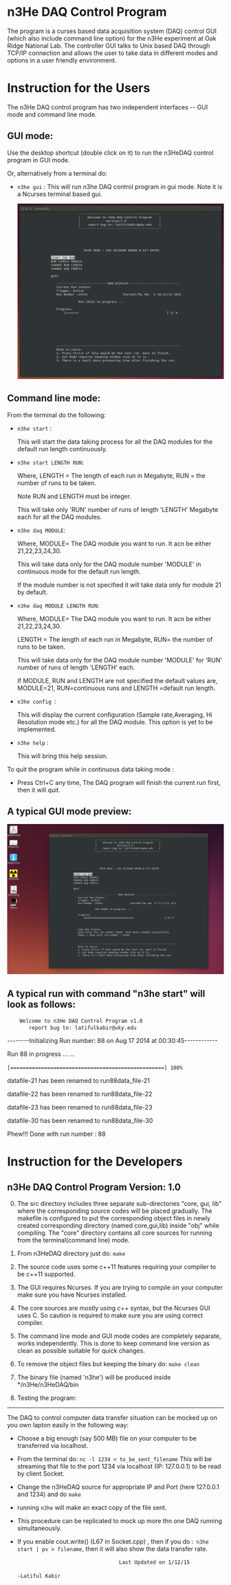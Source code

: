  n3He DAQ Control Program
===============================
The program is a curses based data acquisition system (DAQ) control GUI (which also include command line option) for the n3He experiment at Oak Ridge National Lab. The controller GUI talks to Unix based DAQ through TCP/IP connection and allows the user to take data in different modes and options in a user friendly environment. 


Instruction for the Users
==================================

The n3He DAQ control program has two independent interfaces --  GUI mode and command line mode.

GUI mode:
----------

Use the desktop shortcut (double click on it) to run the n3HeDAQ control program in GUI mode.

Or, alternatively from a terminal do:

* `n3he gui` :
    This will run n3he DAQ control program in gui mode. Note it is a Ncurses terminal based gui.

    ![](n3HeDAQAnimation.gif "n3HeDAQ Control Program")


Command line mode:
--------------------

From the terminal do the following:
 
* `n3he start` :

  This will start the data taking process for all the DAQ modules for the default run length continuously.

* `n3he start LENGTH RUN`: 

   Where, LENGTH = The length of each run in Megabyte, RUN = the number of runs to be taken.
   
   Note RUN and LENGTH must be integer.
   
   This will take only 'RUN' number of runs of length 'LENGTH' Megabyte each for all the DAQ modules.


* `n3he daq MODULE`:

    Where, MODULE= The DAQ module you want to run. It acn be either 21,22,23,24,30.
    
    This will take data only for the DAQ module number 'MODULE' in continuous mode for the default run length.
    
    If the module number is not specified it will take data only for module 21 by default.       

* `n3he daq MODULE LENGTH RUN`:

    Where, MODULE= The DAQ module you want to run. It acn be either 21,22,23,24,30.
    
     LENGTH = The length of each run in Megabyte, RUN= the number of runs to be taken. 
           
    This will take data only for the DAQ module number 'MODULE' for 'RUN' number of runs of length 'LENGTH' each.
    
    If MODULE, RUN and LENGTH are not specified the default values are, MODULE=21, RUN=continuous runs and LENGTH =default run length.       

* `n3he config `:

    This will display the current configuration (Sample rate,Averaging, Hi Resolution mode etc.) for all the DAQ module.
    This option is yet to be implemented.

* `n3he help` :
 
   This will bring this help session. 

To quit the program while in continuous data taking mode :

- Press Ctrl+C any time, The DAQ program will finish the current run first, then it will quit.

A typical GUI mode preview:
-----------------------------
![](n3HeDAQ_demo.png "n3HeDAQ Control Program")


A typical run with command "n3he start" will look as follows:
--------------------------------------------------------------


        Welcome to n3He DAQ Control Program v1.0  
           report bug to: latifulkabir@uky.edu
  
--------Initializing Run number: 88 on Aug 17 2014 at 00:30:45------------

Run 88 in progress ... ... 

`[==================================================] 100% `

datafile-21 has been renamed to run88data_file-21

datafile-22 has been renamed to run88data_file-22

datafile-23 has been renamed to run88data_file-23

datafile-30 has been renamed to run88data_file-30


Phew!!! Done with run number : 88




Instruction for the Developers
=================================

n3He DAQ Control Program  Version: 1.0
---------------------------------------

 0. The src directory includes three separate sub-directories "core, gui, lib" where the corresponding source codes will be placed gradually.
The makefile is configured to put the corresponding object files in newly created corresponding directory (named core,gui,lib) inside "obj" while compiling. The "core" directory contains all core sources for running from the terminal(command line) mode.

 1. From n3HeDAQ directory just do: `make`

 2. The source code uses some c++11 features requiring your compiler to be c++11 supported.

 3. The GUI requires Ncurses. If you are trying to compile on your computer make sure you have Ncurses installed.

 4. The core sources are mostly using c++ syntax, but the Ncurses GUI uses C. So caution is required to make sure you are using correct 
    compiler.

 4. The command line mode and GUI mode codes are completely separate, works independently. This is done to keep command line version 
    as clean as possible suitable for quick changes.

 5. To remove the object files but keeping the binary do: `make clean`

 6. The binary file (named 'n3he') will be produced inside */n3He/n3HeDAQ/bin

 
 5. Testing the program:
-------------------------------
The DAQ to control computer data transfer situation can be mocked up on you own lapton easily in the following way:
 * Choose a big enough (say 500 MB) file on your computer to be transferred via localhost.
 * From the terminal do: `nc -l 1234 < to_be_sent_filename`
   This will be streaming that file to the port 1234 via localhost (IP: 127.0.0.1) to be read by client Socket.
 * Change the n3HeDAQ source for appropriate IP and Port (here 127.0.0.1 and 1234) and do `make`
 * running `n3he` will make an exact copy of the file sent.
 * This procedure can be replicated to mock up more thn one DAQ running simultaneously. 

 * If you enable cout.write() (L67 in Socket.cpp) , then if you do :` n3he start | pv > filename`, then it will also show the data transfer rate.


										Last Updated on 1/12/15
                                                                                 -Latiful Kabir

